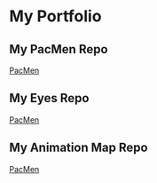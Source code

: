 # My Portfolio
## My PacMen Repo
<a href="https://irenezarco.github.io/PacMen/"> PacMen </a>

## My Eyes Repo
<a href="https://irenezarco.github.io/Eye-Exercise/)"> PacMen </a>
 
## My Animation Map Repo
<a href="https://irenezarco.github.io/Eye-Exercise/)"> PacMen </a>
 
